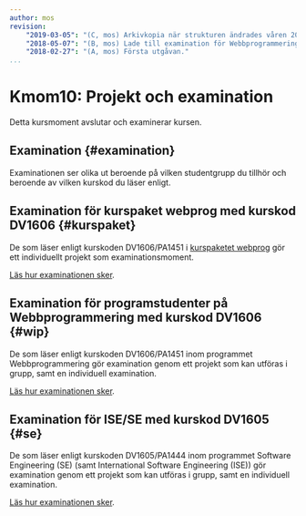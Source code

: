 ```yaml
---
author: mos
revision:
    "2019-03-05": "(C, mos) Arkivkopia när strukturen ändrades våren 2019."
    "2018-05-07": "(B, mos) Lade till examination för Webbprogrammering."
    "2018-02-27": "(A, mos) Första utgåvan."
...
```

Kmom10: Projekt och examination
====================================

Detta kursmoment avslutar och examinerar kursen.



Examination {#examination}
--------------------------------------------------------------------

Examinationen ser olika ut beroende på vilken studentgrupp du tillhör och beroende av vilken kurskod du läser enligt.



Examination för kurspaket webprog med kurskod DV1606 {#kurspaket}
--------------------------------------------------------------------

De som läser enligt kurskoden DV1606/PA1451 i [kurspaketet webprog](webprog) gör ett individuellt projekt som examinationsmoment.

[Läs hur examinationen sker](./examination-projekt).



Examination för programstudenter på Webbprogrammering med kurskod DV1606 {#wip}
--------------------------------------------------------------------

De som läser enligt kurskoden DV1606/PA1451 inom programmet Webbprogrammering gör examination genom ett projekt som kan utföras i grupp, samt en individuell examination.

[Läs hur examinationen sker](./examination-projekt-och-individuellt).



Examination för ISE/SE med kurskod DV1605 {#se}
--------------------------------------------------------------------

De som läser enligt kurskoden DV1605/PA1444 inom programmet Software Engineering (SE) (samt International Software Engineering (ISE)) gör examination genom ett projekt som kan utföras i grupp, samt en individuell examination.

[Läs hur examinationen sker](./examination-projekt-och-individuellt).
